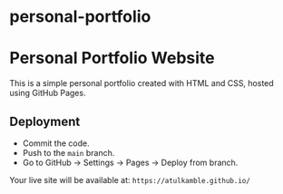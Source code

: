 # personal-portfolio
# Personal Portfolio Website

This is a simple personal portfolio created with HTML and CSS, hosted using GitHub Pages.

## Deployment

- Commit the code.
- Push to the `main` branch.
- Go to GitHub → Settings → Pages → Deploy from branch.

Your live site will be available at: `https://atulkamble.github.io/`
